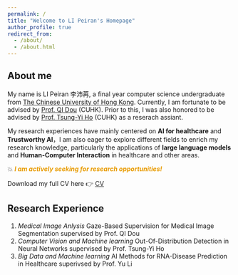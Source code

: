 ```yaml
---
permalink: /
title: "Welcome to LI Peiran's Homepage"
author_profile: true
redirect_from: 
  - /about/
  - /about.html
---
```

## About me
My name is LI Peiran 李沛苒, a final year computer science undergraduate from [The Chinese University of Hong Kong](https://www.cuhk.edu.hk/chinese/index.html). Currently, I am fortunate to be advised by [Prof. QI Dou](https://carrend.github.io/) (CUHK). Prior to this, I was also honored to be advised by [Prof. Tsung-Yi Ho](https://tsungyiho.github.io/) (CUHK) as a reserach assiant. 

My research experiences have mainly centered on **AI for healthcare** and **Trustworthy AI**，I am also eager to explore different fields to enrich my research knowledge, particularly the applications of **large language models** and **Human-Computer Interaction** in healthcare and other areas.

💥 <span style="color:#e89b00">***I am actively seeking for research opportunities!***

Download my full CV here 👉 [CV](../files/Peiran%20Li-CV-final.pdf)


## Research Experience
1. *Medical Image Anlysis*
   Gaze-Based Supervision for Medical Image Segmentation supervised by Prof. QI Dou
2. *Computer Vision and Machine learning*
   Out-Of-Distribution Detection in Neural Networks supervised by Prof. Tsung-Yi Ho
3. *Big Data and Machine learning*
   AI Methods for RNA-Disease Prediction in Healthcare superivsed by Prof. Yu Li
